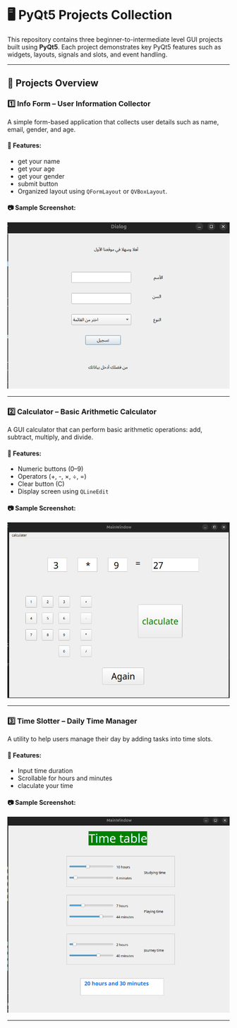 # 🖥️ PyQt5 Projects Collection

This repository contains three beginner-to-intermediate level GUI projects built using **PyQt5**. Each project demonstrates key PyQt5 features such as widgets, layouts, signals and slots, and event handling.

---

## 📁 Projects Overview

### 1️⃣ Info Form – User Information Collector

A simple form-based application that collects user details such as name, email, gender, and age.

#### 🔹 Features:
- get your name
- get your age
- get your gender
- submit button
- Organized layout using `QFormLayout` or `QVBoxLayout`.

#### 📷 Sample Screenshot:
![form](photos/form.png)



---

### 2️⃣ Calculator – Basic Arithmetic Calculator

A GUI calculator that can perform basic arithmetic operations: add, subtract, multiply, and divide.

#### 🔹 Features:
- Numeric buttons (0–9)
- Operators (+, -, ×, ÷, =)
- Clear button (C)
- Display screen using `QLineEdit`

#### 📷 Sample Screenshot:
![calc](photos/clac.png)



---

### 3️⃣ Time Slotter – Daily Time Manager

A utility to help users manage their day by adding tasks into time slots.

#### 🔹 Features:
- Input time duration
- Scrollable for hours and minutes
- claculate your time

#### 📷 Sample Screenshot:
![time](photos/time.png)



---

